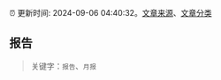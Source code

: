 :alarm_clock: 更新时间: 2024-09-06 04:40:32。[文章来源](/README.md)、[文章分类](/TAGS.md)

## 报告


> 关键字：`报告`、`月报`



